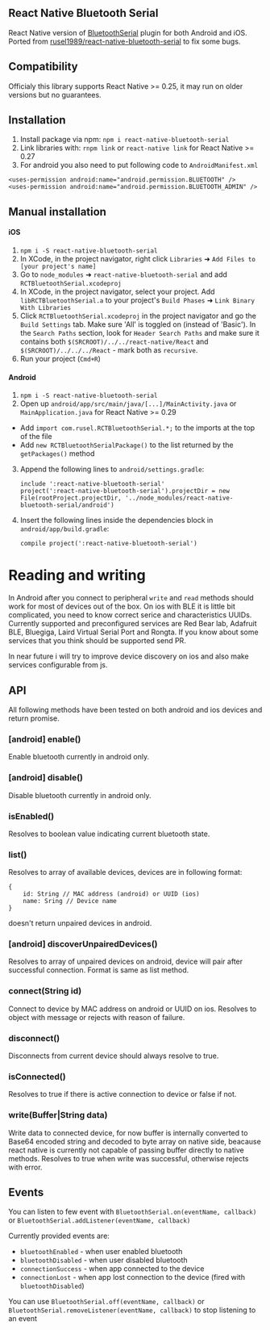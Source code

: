 ## React Native Bluetooth Serial

React Native version of [BluetoothSerial](https://github.com/don/BluetoothSerial) plugin for both Android and iOS. Ported from [rusel1989/react-native-bluetooth-serial](https://github.com/rusel1989/react-native-bluetooth-serial) to fix some bugs.

## Compatibility

Officialy this library supports React Native >= 0.25, it may run on older versions but no guarantees.

## Installation

1. Install package via npm: `npm i react-native-bluetooth-serial`
2. Link libraries with: `rnpm link` or `react-native link` for React Native >= 0.27
3. For android you also need to put following code to `AndroidManifest.xml`

```
<uses-permission android:name="android.permission.BLUETOOTH" />
<uses-permission android:name="android.permission.BLUETOOTH_ADMIN" />
```

## Manual installation

#### iOS

1. `npm i -S react-native-bluetooth-serial`
2. In XCode, in the project navigator, right click `Libraries` ➜ `Add Files to [your project's name]`
3. Go to `node_modules` ➜ `react-native-bluetooth-serial` and add `RCTBluetoothSerial.xcodeproj`
4. In XCode, in the project navigator, select your project. Add `libRCTBluetoothSerial.a` to your project's `Build Phases` ➜ `Link Binary With Libraries`
5. Click `RCTBluetoothSerial.xcodeproj` in the project navigator and go the `Build Settings` tab. Make sure 'All' is toggled on (instead of 'Basic'). In the `Search Paths` section, look for `Header Search Paths` and make sure it contains both `$(SRCROOT)/../../react-native/React` and `$(SRCROOT)/../../../React` - mark both as `recursive`.
6. Run your project (`Cmd+R`)

#### Android

1. `npm i -S react-native-bluetooth-serial`
2. Open up `android/app/src/main/java/[...]/MainActivity.java` or `MainApplication.java` for React Native >= 0.29

- Add `import com.rusel.RCTBluetoothSerial.*;` to the imports at the top of the file
- Add `new RCTBluetoothSerialPackage()` to the list returned by the `getPackages()` method

3. Append the following lines to `android/settings.gradle`:
   ```
   include ':react-native-bluetooth-serial'
   project(':react-native-bluetooth-serial').projectDir = new File(rootProject.projectDir, '../node_modules/react-native-bluetooth-serial/android')
   ```
4. Insert the following lines inside the dependencies block in `android/app/build.gradle`:
   ```
   compile project(':react-native-bluetooth-serial')
   ```

# Reading and writing

In Android after you connect to peripheral `write` and `read` methods should work for most of devices out of the box.
On ios with BLE it is little bit complicated, you need to know correct serice and characteristics UUIDs. Currently
supported and preconfigured services are Red Bear lab, Adafruit BLE, Bluegiga, Laird Virtual Serial Port and Rongta. If
you know about some services that you think should be supported send PR.

In near future i will try to improve device discovery on ios and also make services configurable from js.

## API

All following methods have been tested on both android and ios devices and return promise.

### [android] enable()

Enable bluetooth currently in android only.

### [android] disable()

Disable bluetooth currently in android only.

### isEnabled()

Resolves to boolean value indicating current bluetooth state.

### list()

Resolves to array of available devices, devices are in following format:

```
{
    id: String // MAC address (android) or UUID (ios)
    name: Sring // Device name
}
```

doesn't return unpaired devices in android.

### [android] discoverUnpairedDevices()

Resolves to array of unpaired devices on android, device will pair after successful connection. Format is same as list method.

### connect(String id)

Connect to device by MAC address on android or UUID on ios. Resolves to object with message or rejects with reason of failure.

### disconnect()

Disconnects from current device should always resolve to true.

### isConnected()

Resolves to true if there is active connection to device or false if not.

### write(Buffer|String data)

Write data to connected device, for now buffer is internally converted to Base64 encoded string and decoded to byte array
on native side, beacause react native is currently not capable of passing buffer directly to native methods. Resolves
to true when write was successful, otherwise rejects with error.

## Events

You can listen to few event with `BluetoothSerial.on(eventName, callback)` or `BluetoothSerial.addListener(eventName, callback)`

Currently provided events are:

- `bluetoothEnabled` - when user enabled bluetooth
- `bluetoothDisabled` - when user disabled bluetooth
- `connectionSuccess` - when app connected to the device
- `connectionLost` - when app lost connection to the device (fired with `bluetoothDisabled`)

You can use `BluetoothSerial.off(eventName, callback)` or `BluetoothSerial.removeListener(eventName, callback)` to stop listening to an event
